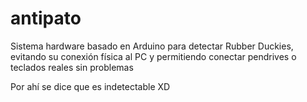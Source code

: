 # antipato
Sistema hardware basado en Arduino para detectar Rubber Duckies, evitando su conexión física al PC y permitiendo conectar pendrives o teclados reales sin problemas

Por ahí se dice que es indetectable XD
